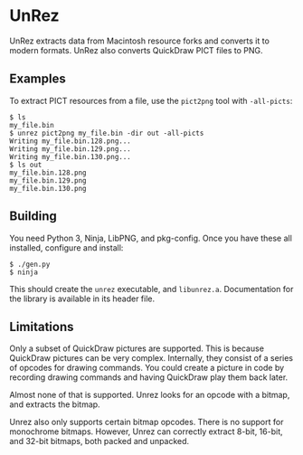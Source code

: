 # UnRez

UnRez extracts data from Macintosh resource forks and converts it to modern formats. UnRez also converts QuickDraw PICT files to PNG.

## Examples

To extract PICT resources from a file, use the `pict2png` tool with `-all-picts`:

    $ ls
    my_file.bin
    $ unrez pict2png my_file.bin -dir out -all-picts
    Writing my_file.bin.128.png...
    Writing my_file.bin.129.png...
    Writing my_file.bin.130.png...
    $ ls out
    my_file.bin.128.png
    my_file.bin.129.png
    my_file.bin.130.png

## Building

You need Python 3, Ninja, LibPNG, and pkg-config. Once you have these all installed, configure and install:

    $ ./gen.py
    $ ninja

This should create the `unrez` executable, and `libunrez.a`. Documentation for the library is available in its header file.

## Limitations

Only a subset of QuickDraw pictures are supported. This is because QuickDraw pictures can be very complex. Internally, they consist of a series of opcodes for drawing commands. You could create a picture in code by recording drawing commands and having QuickDraw play them back later.

Almost none of that is supported. Unrez looks for an opcode with a bitmap, and extracts the bitmap.

Unrez also only supports certain bitmap opcodes. There is no support for monochrome bitmaps. However, Unrez can correctly extract 8-bit, 16-bit, and 32-bit bitmaps, both packed and unpacked.
